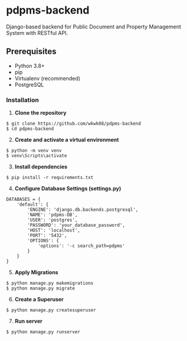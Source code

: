 # pdpms-backend

Django-based backend for Public Document and Property Management System with RESTful API.
## Prerequisites
- Python 3.8+
- pip
- Virtualenv (recommended)
- PostgreSQL

### Installation 

1. **Clone the repository**
```
$ git clone https://github.com/wkwk08/pdpms-backend
$ cd pdpms-backend
```

2. **Create and activate a virtual environment**
```
$ python -m venv venv
$ venv\Scripts\activate
```

3. **Install dependencies**
```
$ pip install -r requirements.txt
```

4. **Configure Database Settings (settings.py)**
```
DATABASES = {
    'default': {
        'ENGINE': 'django.db.backends.postgresql',
        'NAME': 'pdpms-DB',
        'USER': 'postgres',
        'PASSWORD': 'your_database_password',
        'HOST': 'localhost',
        'PORT': '5432',
        'OPTIONS': {
            'options': '-c search_path=pdpms'
        }
    }
}
```

5. **Apply Migrations**
```
$ python manage.py makemigrations
$ python manage.py migrate
```

6. **Create a Superuser**
```
$ python manage.py createsuperuser
```

7. **Run server**
```
$ python manage.py runserver
```